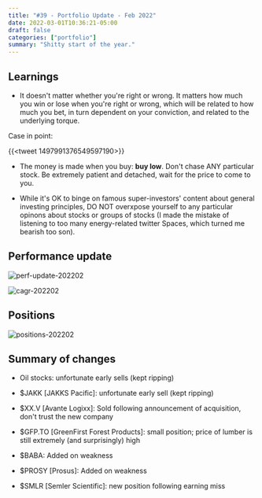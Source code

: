 ```yaml
---
title: "#39 - Portfolio Update - Feb 2022"
date: 2022-03-01T10:36:21-05:00
draft: false
categories: ["portfolio"]
summary: "Shitty start of the year."
---
```


## Learnings

- It doesn't matter whether you're right or wrong. It matters how much you win or lose when you're right or wrong, which will be related to how much you bet, in turn dependent on your conviction, and related to the underlying torque.

Case in point:

{{<tweet 1497991376549597190>}}

- The money is made when you buy: **buy low**. Don't chase ANY particular stock. Be extremely patient and detached, wait for the price to come to you.

- While it's OK to binge on famous super-investors' content about general investing principles, DO NOT overxpose yourself to any particular opinons about stocks or groups of stocks (I made the mistake of listening to too many energy-related twitter Spaces, which turned me bearish too son).

## Performance update

![perf-update-202202](/images/perf-update-202202.png)

![cagr-202202](/images/cagr-202202.png)

## Positions

![positions-202202](/images/positions-202202.png)

## Summary of changes

- Oil stocks: unfortunate early sells (kept ripping)

- $JAKK [JAKKS Pacific]: unfortunate early sell (kept ripping)

- $XX.V [Avante Logixx]: Sold following announcement of acquisition, don't trust the new company

- $GFP.TO [GreenFirst Forest Products]: small position; price of lumber is still extremely (and surprisingly) high

- $BABA: Added on weakness

- $PROSY [Prosus]: Added on weakness

- $SMLR [Semler Scientific]: new position following earning miss



